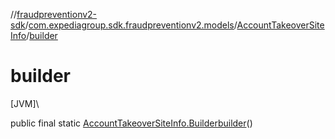 //[fraudpreventionv2-sdk](../../../index.md)/[com.expediagroup.sdk.fraudpreventionv2.models](../index.md)/[AccountTakeoverSiteInfo](index.md)/[builder](builder.md)

# builder

[JVM]\

public final static [AccountTakeoverSiteInfo.Builder](-builder/index.md)[builder](builder.md)()
